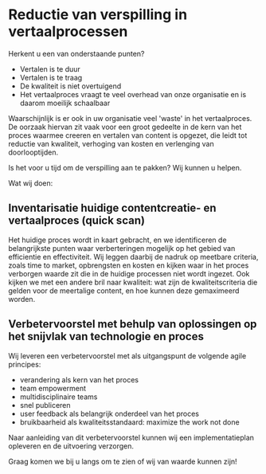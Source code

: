 # Reductie van verspilling in vertaalprocessen

Herkent u een van onderstaande punten?

* Vertalen is te duur
* Vertalen is te traag
* De kwaliteit is niet overtuigend
* Het vertaalproces vraagt te veel overhead van onze organisatie en is daarom moeilijk schaalbaar

Waarschijnlijk is er ook in uw organisatie veel 'waste' in het vertaalproces. De oorzaak hiervan zit vaak voor een groot gedeelte in de kern van het proces waarmee creeren en vertalen van content is opgezet, die leidt tot reductie van kwaliteit, verhoging van kosten en verlenging van doorlooptijden.

Is het voor u tijd om de verspilling aan te pakken? Wij kunnen u helpen. 

Wat wij doen:

## Inventarisatie huidige contentcreatie- en vertaalproces (quick scan)
Het huidige proces wordt in kaart gebracht, en we identificeren de belangrijkste punten waar verberteringen mogelijk op het gebied van efficientie en effectiviteit. Wij leggen daarbij de nadruk op meetbare criteria, zoals time to market, opbrengsten en kosten en kijken waar in het proces verborgen waarde zit die in de huidige processen niet wordt ingezet. Ook kijken we met een andere bril naar kwaliteit: wat zijn de kwaliteitscriteria die gelden voor de meertalige content, en hoe kunnen deze gemaximeerd worden. 

## Verbetervoorstel met behulp van oplossingen op het snijvlak van technologie en proces
Wij leveren een verbetervoorstel met als uitgangspunt de volgende agile principes:

* verandering als kern van het proces
* team empowerment
* multidisciplinaire teams 
* snel publiceren 
* user feedback als belangrijk onderdeel van het proces
* bruikbaarheid als kwaliteitsstandaard: maximize the work not done

Naar aanleiding van dit verbetervoorstel kunnen wij een implementatieplan opleveren en de uitvoering verzorgen.

Graag komen we bij u langs om te zien of wij van waarde kunnen zijn! 

